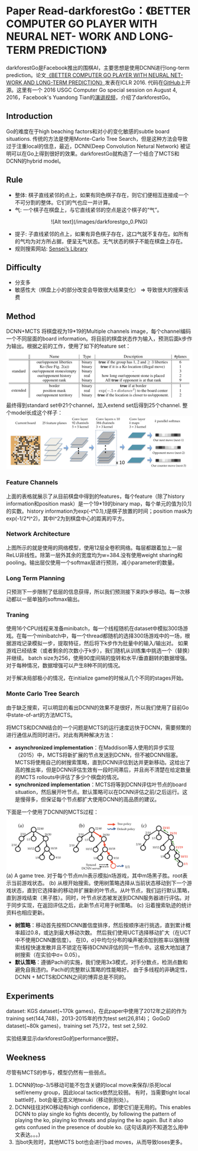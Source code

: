 # Paper Read-darkforestGo：《BETTER COMPUTER GO PLAYER WITH NEURAL NET- WORK AND LONG-TERM PREDICTION》

darkforestGo是Facebook推出的围棋AI，主要思想是使用DCNN进行long-term prediction。论文[《BETTER COMPUTER GO PLAYER WITH NEURAL NET- WORK AND LONG-TERM PREDICTION》](https://arxiv.org/abs/1511.06410)发表在ICLR 2016. 代码在[GitHub](https://github.com/facebookresearch/darkforestGo)上开源。这里有一个 2016 USGC Computer Go special session on August 4, 2016，Facebook's Yuandong Tian的[演讲视频](https://www.youtube.com/watch?v=_DBnE2goAu4)，介绍了darkforestGo。

## Introduction

Go的难度在于high beaching factors和对小的变化敏感的subtle board situations. 传统的方法是使用Monte-Carlo Tree Search，但是这种方法会导致过于注重local的信息，最近，DCNN(Deep Convolution Netural Network) 被证明可以在Go上得到很好的效果。darkforestGo就构造了一个结合了MCTS和DCNN的hybrid model。

## Rule

- 整体: 棋子直线紧邻的点上，如果有同色棋子存在，则它们便相互连接成一个不可分割的整体。它们的气也应一并计算。
- 气: 一个棋子在棋盘上，与它直线紧邻的空点是这个棋子的“气”。

<center>![Alt text](/images/darkforestgo_0.PNG)</center>

- 提子: 子直线紧邻的点上，如果有异色棋子存在，这口气就不复存在。如所有的气均为对方所占据，便呈无气状态。无气状态的棋子不能在棋盘上存在。
- 规则搜索网站: [Sensei’s Library](https://senseis.xmp.net/)

## Difficulty
- 分支多
- 敏感性大（棋盘上小的部分改变会导致很大结果变化）
=> 导致很大的搜索话费

## Method
DCNN+MCTS
将棋盘视为19*19的Multiple channels image，每个channel编码一个不同层面的board information。将目前的棋盘状态作为输入，预测后面k步作为输出。根据之前的工作，使用了如下的feature set：
![Alt text](/images/darkforestgo_1.png)
最终得到standard set中21个channel，加入extend set后得到25个channel.
整个model长成这个样子：
![Alt text](/images/darkforestgo_2.png)

### Feature Channels

上面的表格就展示了从目前棋盘中得到的features，每个feature（除了history information和position mask）是一个19\*19的binary map，每个单元的值为[0,1]的实数。history information为exp(-t\*0.1),t是棋子放置的时间；position mask为exp(-1/2*l^2)，其中l^2为到棋盘中心的距离的平方。

### Network Architecture

上图所示的就是使用的网络模型，使用12层全卷积网络。每层都跟着加上一层ReLU非线性。除第一层外其余的宽度均为w=384.没有使用weight sharing和pooling。输出层仅使用一个softmax层进行预测，减小parameter的数量。

### Long Term Planning

只预测下一步限制了低层的信息获得，所以我们预测接下来的k步移动。每一次移动都以一层单独的softmax输出。

### Traning

使用16个CPU线程来准备minibatch，每一个线程随机在dataset中模拟300场游戏。在每一个minibatch中，每一个thread都随机的选择300场游戏中的一场，根据游戏记录模拟一步，提取特征，然后将下k步作为批量中的输入/输出对。 如果游戏已经结束（或者剩余的次数小于k步），我们随机从训练集中挑选一个（替换）并继续。 batch size为256，使用90度间隔的旋转和水平/垂直翻转的数据增强。 对于每种情况，数据增强可以产生8种不同的情况。

对于解决局部极小的情况，在initialize game的时候从几个不同的stages开始。

### Monte Carlo Tree Search

由于缺乏搜索，可以明显的看出DCNN的效果不是很好，所以我们使用了目前Go中state-of-art的方法MCTS。

将MCTS和DCNN结合的一个问题是MCTS的运行速度远快于DCNN，需要频繁的进行通信从而同时进行。对此有两种解决方法：
* **asynchronized implementation**：在Maddison等人使用的异步实现（2015）中，MCTS将新扩展的节点发送到DCNN，但不被DCNN阻塞。MCTS将使用自己的树搜索策略，直到DCNN评估到达并更新移动。这给出了高的推出率，但是DCNN评估生效有一段时间滞后，并且尚不清楚在给定数量的MCTS rollouts中评估了多少个棋盘的情况。
* **synchronized implementation**：MCTS将等到DCNN评估叶节点的board situation，然后展开叶节点。默认策略可以在DCNN评估之前/之后运行。这是慢得多，但保证每个节点都扩大使用DCNN的高品质的建议。

下面是一个使用了DCNN的MCTS过程：
![Alt text](/images/darkforestgo_3.png)
(a) A game tree. 对于每个节点m/n表示模拟n场游戏，其中m场黑子胜。root表示当前游戏状态。
(b) 从根开始搜索。使用树策略选择从当前状态移动到下一个游戏状态，直到它选择新的移动并扩展新的叶节点。从叶节点，我们运行默认策略，直到游戏结束（黑子胜）。同时，叶节点状态被发送到DCNN服务器进行评估。对于同步实现，在返回评估之后，此新节点可用于树策略。
(c) 沿着搜索轨迹的统计资料也相应更新。

* **树策略**：移动首先按照DCNN置信度排序，然后按顺序进行挑选，直到累计概率超过0.8，或达到最大移动次数。 然后我们使用UCT选择移动扩大（在UCT中不使用DCNN置信度）。 在[0，σ]中均匀分布的噪声被添加到胜率以强制搜索线程快速发散并且不锁定在等待DCNN评估的同一节点中。这极大地加速了树搜索（在实验中σ= 0.05）。
* **默认策略**：遵循Pachi的实施，我们使用3x3模式，对手分数点，检测点数和避免自我违约。Pachi的完整默认策略的性能略好。 由于多线程的非确定性，DCNN + MCTS和DCNN之间的博弈总是不同的。

## Experiments

dataset: KGS dataset(~170k games)，在此paper中使用了2012年之前的作为training set(144,748)，2013-2015年的作为test set(26,814)；
GoGoD dataset(~80k games)，training set 75,172，test set 2,592.

实验结果显示darkforestGo的performance很好。

## Weekness
尽管有MCTS的参与，模型仍然有一些弱点。 
1. DCNN的top-3/5移动可能不包含关键的local move来保存/杀死local self/enemy group，因此local tactics依然比较弱。 有时，当需要tight local battle时，bot会毫无意义地tenuki（移动到别处）。 
2. DCNN往往对KO移动有high confidence，即使它们是无用的。This enables DCNN to play single ko fights decently, by following the pattern of playing the ko, playing ko threats and playing the ko again. But it also gets confused in the presence of double ko. (这句话真的不知道怎么用中文表达。。。)
3.  当bot失败时，其他MCTS bot也会进行bad moves，从而导致loses更多。
